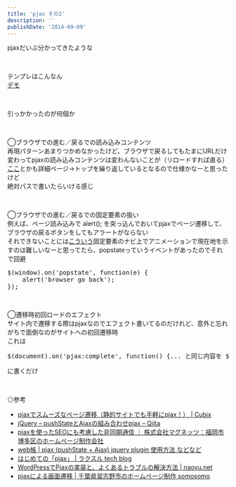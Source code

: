 ```yaml
---
title: 'pjax その2'
description: ''
publishDate: '2014-09-09'
---
```


<p>pjaxだいぶ分かってきたような</p>
<p>&nbsp;</p>
<p>テンプレはこんなん<br>
<a href="https://archive.yuheijotaki.com/demo/pjax_2/">デモ</a></p>
<p>&nbsp;</p>
<p>引っかかったのが何個か</p>
<p>&nbsp;</p>
<p>◯ブラウザでの進む／戻るでの読み込みコンテンツ<br>
再現パターンあまりつかめなかったけど、ブラウザで戻るしてもたまにURLだけ変わってpjaxの読み込みコンテンツは変わんないことが（リロードすれば直る）<br>
<a href="http://deltro.jp/">ここ</a>とかも詳細ページ→トップを繰り返しているとなるので仕様かなーと思ったけど<br>
絶対パスで書いたらいける感じ</p>
<p>&nbsp;</p>
<p>◯ブラウザでの進む／戻るでの固定要素の扱い<br>
例えば、ページ読み込みで alert(); を突っ込んでおいてpjaxでページ遷移して、ブラウザの戻るボタンをしてもアラートがならない<br>
それできないことには<a href="http://quoitworks.com/">こういう</a>固定要素のナビ上でアニメーションで現在地を示すのは難しいなーと思ってたら、popstateっていうイベントがあったのでそれで回避</p>
<pre class="brush: jscript; title: ; notranslate" title="">$(window).on('popstate', function(e) {
	alert('browser go back');
});
</pre>
<p>&nbsp;</p>
<p>◯遷移時初回ロードのエフェクト<br>
サイト内で遷移する際はpjaxなのでエフェクト書いてるのだけれど、意外と忘れがちで面倒なのがサイトへの初回遷移時<br>
これは</p>
<pre class="brush: jscript; title: ; notranslate" title="">$(document).on('pjax:complete', function() {... と同じ内容を $(window).on('load', function(){...</pre>
<p>に書くだけ</p>
<p>&nbsp;</p>
<p>◎参考</p>
<ul>
<li><a href="http://chibinowa.net/notebook/js/pjax-fragment.html">pjaxでスムーズなページ遷移（静的サイトでも手軽にpjax！） | Cubix</a></li>
<li><a href="http://qiita.com/kamem/items/b0c8f69044556865027f">jQuery – pushStateとAjaxの組み合わせpjax – Qiita</a></li>
<li><a href="http://magnets.jp/web_design/2650/">pjaxを使ったSEOにも考慮した非同期通信 ｜ 株式会社マグネッツ：福岡市博多区のホームページ制作会社</a></li>
<li><a href="http://www.webcyou.com/?p=4365">web帳 | pjax (pushState + Ajax) jquery plugin 使用方法 などなど</a></li>
<li><a href="http://tech.raksul.com/2014/07/08/about_pjax/">はじめての「pjax」 | ラクスル tech blog</a></li>
<li><a href="http://naoyu.net/jquery/wp-pjax/">WordPressでPjaxの実装と、よくあるトラブルの解決方法 | naoyu.net</a></li>
<li><a href="http://somo-somo.net/74/">pjaxによる画面遷移 | 千葉県習志野市のホームページ制作 somosomo</a></li>
</ul>
